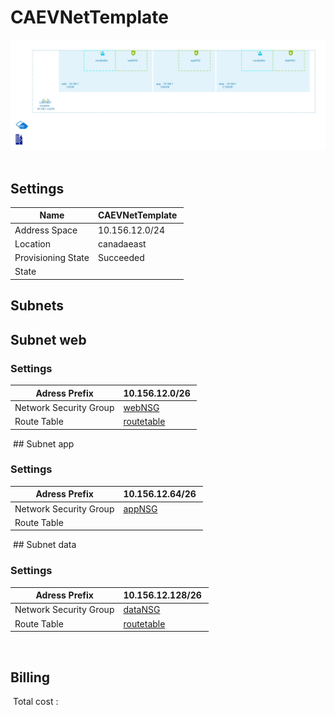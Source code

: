 # CAEVNetTemplate 
![alt text](/../assets/445c4c6e14d141e0b217ffca906ce63d.jpg) 
## Settings


| Name | CAEVNetTemplate  |
| --- | --- |
| Address Space | 10.156.12.0/24  |
| Location | canadaeast  |
| Provisioning State | Succeeded  |
| State |   |


## Subnets

## Subnet web

### Settings


| Adress Prefix | 10.156.12.0/26  |
| --- | --- |
| Network Security Group | [webNSG](webNSG--2145745860.md)  |
| Route Table | [routetable](routetable--496314456.md)  |

 ## Subnet app

### Settings


| Adress Prefix | 10.156.12.64/26  |
| --- | --- |
| Network Security Group | [appNSG](appNSG-351641189.md)  |
| Route Table |   |

 ## Subnet data

### Settings


| Adress Prefix | 10.156.12.128/26  |
| --- | --- |
| Network Security Group | [dataNSG](dataNSG-1352080205.md)  |
| Route Table | [routetable](routetable--496314456.md)  |

 
## Billing
 Total cost : 
